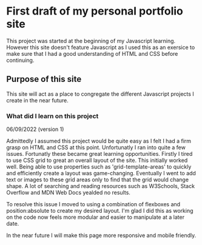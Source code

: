 # First draft of my personal portfolio site
This project was started at the beginning of my Javascript learning. However this site doesn't feature Javascript as I used this as an exersice to make sure that I had a good understanding of HTML and CSS before continuing.

## Purpose of this site

This site will act as a place to congregate the different Javascript projects I create in the near future.

### What did I learn on this project

06/09/2022 (version 1)

Admittedly I assumed this project would be quite easy as I felt I had a firm grasp on HTML and CSS at this point. Unfortunatly I ran into quite a few issues. Fortunatly these became great learning opportunities. Firstly I tired to use CSS grid to great an overall layout of the site. This initially worked well. Being able to use properties such as 'grid-template-areas' to quickly and efficiently create a layout was game-changing. Eventually I went to add text or images to these grid areas only to find that the grid would change shape. A lot of searching and reading resources such as W3Schools, Stack Overflow and MDN Web Docs yealded no results.

To resolve this issue I moved to using a combination of flexboxes and position:absolute to create my desired layout. I'm glad I did this as working on the code now feels more modular and easier to manipulate at a later date.

In the near future I will make this page more responsive and mobile friendly.

